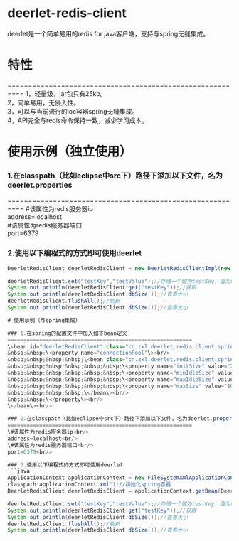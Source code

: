 # deerlet-redis-client
deerlet是一个简单易用的redis for java客户端，支持与spring无缝集成。

# 特性
==========================================================
1，轻量级，jar包只有25kb。<br/>
2，简单易用，无侵入性。<br/>
3，可以与当前流行的ioc容器spring无缝集成。<br/>
4，API完全与redis命令保持一致，减少学习成本。<br/>

# 使用示例（独立使用）

### 1.在classpath（比如eclipse中src下）路径下添加以下文件，名为deerlet.properties
==========================================================
\#该属性为redis服务器ip<br/>
address=localhost<br/>
\#该属性为redis服务器端口<br/>
port=6379<br/>

### 2.使用以下编程式的方式即可使用deerlet
```java
DeerletRedisClient deerletRedisClient = new DeerletRedisClientImpl(new ConnectionPoolImpl());//获取client对象

deerletRedisClient.set("testKey","testValue");//存储一个键为testKey，值为testValue的键值对
System.out.println(deerletRedisClient.get("testKey"));//获取
System.out.println(deerletRedisClient.dbSize());//查看大小
deerletRedisClient.flushAll();//刷新
System.out.println(deerletRedisClient.dbSize());//查看大小

# 使用示例（与spring集成）

### 1.在spring的配置文件中加入如下bean定义
==========================================================
\<bean id="deerletRedisClient" class="cn.zxl.deerlet.redis.client.spring.DeerletRedisClientFactoryBean"\><br/>
&nbsp;&nbsp;\<property name="connectionPool"\><br/>
&nbsp;&nbsp;&nbsp;&nbsp;\<bean class="cn.zxl.deerlet.redis.client.spring.ConnectionPoolFactoryBean"\><br/>
&nbsp;&nbsp;&nbsp;&nbsp;&nbsp;&nbsp;\<property name="initSize" value="20"\>\</property\><br/>
&nbsp;&nbsp;&nbsp;&nbsp;&nbsp;&nbsp;\<property name="minIdleSize" value="15"\>\</property\><br/>
&nbsp;&nbsp;&nbsp;&nbsp;&nbsp;&nbsp;\<property name="maxIdleSize" value="30"\>\</property\><br/>
&nbsp;&nbsp;&nbsp;&nbsp;&nbsp;&nbsp;\<property name="maxSize" value="100"\>\</property\><br/>
&nbsp;&nbsp;&nbsp;&nbsp;\</bean\><br/>
&nbsp;&nbsp;\</property\><br/>
\</bean\><br/>

### 2.在classpath（比如eclipse中src下）路径下添加以下文件，名为deerlet.properties
==========================================================
\#该属性为redis服务器ip<br/>
address=localhost<br/>
\#该属性为redis服务器端口<br/>
port=6379<br/>

### 3.使用以下编程式的方式即可使用deerlet
```java
ApplicationContext applicationContext = new FileSystemXmlApplicationContext("
classpath:applicationContext.xml");//初始化spring容器
DeerletRedisClient deerletRedisClient = applicationContext.getBean(DeerletRedisClient.class);//获取client对象

deerletRedisClient.set("testKey","testValue");//存储一个键为testKey，值为testValue的键值对
System.out.println(deerletRedisClient.get("testKey"));//获取
System.out.println(deerletRedisClient.dbSize());//查看大小
deerletRedisClient.flushAll();//刷新
System.out.println(deerletRedisClient.dbSize());//查看大小
